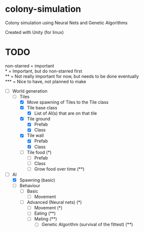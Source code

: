 # colony-simulation
Colony simulation using Neural Nets and Genetic Algorithms

Created with Unity (for linux)

# TODO

non-starred = important<br>
\*           = Important, but do non-starred first<br>
**          = Not really important for now, but needs to be done eventually<br>
***         = Nice to have, not planned to make

- [ ] World generation
    - [ ] Tiles
        - [x] Move spawning of Tiles to the Tile class
        - [x] Tile base class
            - [x] List of AI(s) that are on that tile
        - [x] Tile ground
            - [x] Prefab
            - [x] Class
        - [x] Tile wall
            - [x] Prefab
            - [x] Class
        - [ ] Tile food (*)
            - [ ] Prefab
            - [ ] Class
            - [ ] Grow food over time (**)
- [ ] AI
    - [x] Spawning (basic) 
    - [ ] Behaviour
        - [ ] Basic
            - [ ] Movement
        - [ ] Advanced (Neural nets) (*)
            - [ ] Movement (*)
            - [ ] Eating (**)
            - [ ] Mating (**)
                - [ ] Genetic Algorithm (survival of the fittest) (**)
